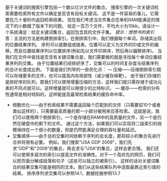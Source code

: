 基于关键词的搜索引擎包括一个数以亿计文件的集合。
搜索引擎的一次关键词检索需要检索所有文件以确定是否含有目标关键词。
这不是一件容易的事儿，它需要在几十毫秒内返回检索结果。
现在我们考虑当文件集合在单机RAM能满足的情况下的小数据了版本下的问题。
给定一百万个文件，平均大小为10kb，请设计一个系统满足：给定关键词集合，返回包含其的文件子集。
*提示：想想书的索引*
答：主流的方法是构建倒排索引。在倒排索引中，我们根据每个单词，存储其出现的位置结果序列。
序列可以是数组或链表。位置可以定义为文件的ID或文件的偏移。而且位置结果序列以位置排序(例如先以文件ID排序，然后再以偏移排序)。
当我们在文件中查找是否含有关键词集合是，我们需要做的就是寻找每个单词位置结果序列的交集。
由于位置结果已经排好序了，交集可以的时间复杂度与结果序列的总计长度成比例。
下面是我们列举的一些优化点：
— 压缩——压缩倒排索引既可以存储更多的文件，也可以提高内存局部性（减少缓存掉靶）。
由于我们存储的是排好序的队列，那我们可以使用增量压缩的方法，这样我们就只需存储于成功元素的不同点就可以。这样增量就可以用很少的比特标识。
— 缓存——检索的分布性通常是相对倾斜的，这样能提高最常检索结果的缓存命中率。
- 频数优化——由于检索结果不需要返回每个匹配到的文件（只需要前10个或者类似这样的），只需要最高质量的那一小部分被用来应答检索。
这就是说，我们可以使用两个倒排索引，一个是存储在RAM中的高质量的文件，另一个是仍然在硬盘中的剩下的文件。
通过这个方法，如果我们可以实现将二级索引的规模保持在一个很小的数量，但是仍然能满足合理的吞吐量和延迟。
- 交集顺序——由于总的交集时间依赖于序列的总长度，那将较小的集合先进行合并将很有必要。
例如，我们搜索"USA GDP 2009"，我们先求"GDP"和"2009"的集合，再去求与"USA"的集合，这样会更合理。
我们还可以使用多层次的索引以提高文件的准确性。对于一个高优先的网页，我们可以把页面分解成段落和句子（这些可以独立的被索引）。
这样的话对关键词集合的结果交集可能是相同的文本。我们从这些结果队列中选取最靠近索引值的结果。
排序序列求交集可以参照14.1，数据挖掘参照13.7